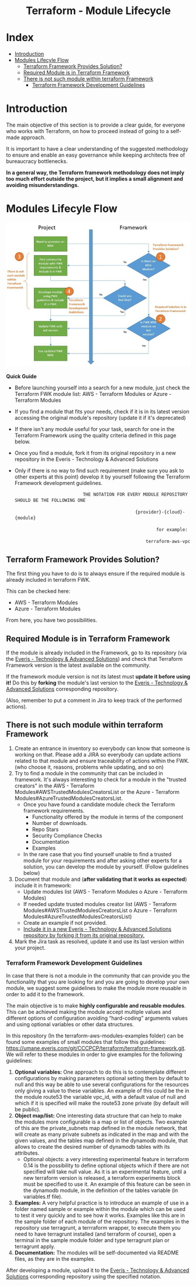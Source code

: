 <h1 align="center"> Terraform - Module Lifecycle </h1>

# Index

- [Introduction](#introduction)
- [Modules Lifecyle Flow](#modules-lifecycle-flow)
    - [Terraform Framework Provides Solution?](#terraform-framework-provides-solution-?)
    - [Required Module is in Terraform Framework](#require-module-is-in-terraform-framework)
    - [There is not such module within terraform Framework](#there-is-not-such-module-within-terraform-framework)
        - [Terraform Framework Development Guidelines](#terraform-framework-development-guidelines)

# Introduction

The main objective of this section is to provide a clear guide, for everyone who works with Terraform, on how to proceed instead of going to a self-made approach.

It is important to have a clear understanding of the suggested methodology to ensure and enable an easy governance while keeping architects free of bureaucracy bottlenecks.

**In a general way, the Terraform framework methodology does not imply too much effort outside the project, but it implies a small alignment and avoiding misunderstandings.**

# Modules Lifecyle Flow

![Flow for a new module. Example with MSK from AWS.](https://github.com/LuisUrresti/GitHubWikiExample/blob/master/resources/terraform%20FWK%20flow.JPG)

**Quick Guide**

- Before launching yourself into a search for a new module, just check the Terraform FWK module list: AWS - Terraform Modules or Azure - Terraform Modules
- If you find a module that fits your needs, check if it is in its latest version accessing the original module's repository (update it if it's deprecated)
- If there isn't any module useful for your task, search for one in the Terraform Framework using the quality criteria defined in this page below.
- Once you find a module, fork it from its original repository in a new repository in the Everis - Technology & Advanced Solutions
- Only if there is no way to find such requirement (make sure you ask to other experts at this point) develop it by yourself following the Terraform Framework development guidelines.
                                       
                                THE NOTATION FOR EVERY MODULE REPOSITORY SHOULD BE THE FOLLOWING ONE

                                                    {provider}-{cloud}-{module}

                                                            for example:

                                                        terraform-aws-vpc

## Terraform Framework Provides Solution?

The first thing you have to do is to always ensure if the required module is already included in terraform FWK.

This can be checked here:

- AWS - Terraform Modules
- Azure - Terraform Modules

From here, you have two possibilities.

## Required Module is in Terraform Framework

If the module is already included in the Framework, go to its repository (via the [Everis - Technology & Advanced Solutions](https://github.com/everis-technology)) and check that Terraform Framework version is the latest available on the community.

If the framework module version is not its latest must **update it before using it!** Do this by **forking** the module's last version to the [Everis - Technology & Advanced Solutions](https://github.com/everis-technology) corresponding repository.

(Also, remember to put a comment in Jira to keep track of the performed actions).

## There is not such module within terraform Framework

1. Create an entrance in inventory so everybody can know that someone is working on that. Please add a JIRA so everybody can update actions related to that module and ensure traceability of actions within the FWK. (who choose it, reasons, problems while updating, and so on) 
2. Try to find a module in the community that can be included in framework. It's always interesting to check for a module in the "trusted creators" in the AWS - Terraform Modules#AWSTrustedModulesCreatorsList or the Azure - Terraform Modules#AzureTrustedModulesCreatorsList.
    - Once you have found a candidate module check the Terraform framework requirements.
        - Functionality offered by the module in terms of the component
        - Number of downloads. 
        - Repo Stars
        - Security Compliance Checks
        - Documentation
        - Examples
    - In the rare case that you find yourself unable to find a trusted module for your requirements and after asking other experts for a solution, you can develop the module by yourself. (Follow guidelines below) 
3. Document that module and (**after validating that it works as expected**) include it in framework:
    - Update modules list (AWS - Terraform Modules o Azure - Terraform Modules)
    - If needed update trusted modules creator list (AWS - Terraform Modules#AWSTrustedModulesCreatorsList o Azure - Terraform Modules#AzureTrustedModulesCreatorsList)
    - Create an example if not provided.
    - <u>Include it in a new [Everis - Technology & Advanced Solutions](https://github.com/everis-technology) repository by forking it from its original repository.</u>
4. Mark the Jira task as resolved, update it and use its last version within your project.

### Terraform Framework Development Guidelines

In case that there is not a module in the community that can provide you the functionality that you are looking for and you are going to develop your own module, we suggest some guidelines to make the module more reusable in order to add it to the framework.

The main objective is to make **highly configurable and reusable modules**. This can be achieved making the module accept multiple values and different options of configuration avoiding “hard-coding” arguments values and using optional variables or other data structures. 

In this repository (In the terraform-aws-modules-examples folder) can be found some examples of small modules that follow this guidelines: https://umane.everis.com/git/CCCPCP/terraform/terraform-framework.git. We will refer to these modules in order to give examples for the following guidelines:

1. **Optional variables:** One approach to do this is to contemplate different configurations by making parameters optional setting them by default to null and this way be able to use several configurations for the resources only giving a value to these variables. An example of this could be the in the module route53 the variable vpc_id, with a default value of null and which if it is specified will make the route53 zone private (by default will be public).
2. **Object map/list:** One interesting data structure that can help to make the modules more configurable is a map or list of objects. Two example of this are the private_subnets map defined in the module network, that will create as many private subnets as indicated in the map and with the given values, and the tables map defined in the dynamodb module, that allows to create the desired number of dynamodb tables with its attributes.
    - Optional objects: a very interesting experimental feature in terraform 0.14 is the possibility to define optional objects which if there are not specified will take null value. As it is an experimental feature, until a new terraform version is released, a terraform experiments block must be specified to use it. An example of this feature can be seen in the dynamodb module, in the definition of the tables variable (in variables.tf file).
3. **Examples:** A very helpful practice is to introduce an example of use in a folder named sample or example within the module which can be used to test it very quickly and to see how it works. Examples like this are in the sample folder of each module of the repository. The examples in the repository use terragrunt, a terrraform wrapper, to execute them you need to have terragrunt installed (and terraform of course), open a terminal in the sample module folder and type terragrunt plan or terragrunt apply.
4. **Documentation:** The modules will be self-documented via README files, as they are in the examples.

After developing a module, upload it to the [Everis - Technology & Advanced Solutions](https://github.com/everis-technology) corresponding repository using the specified notation.

